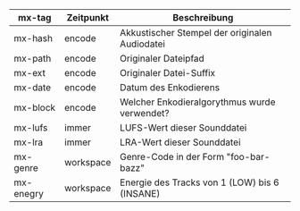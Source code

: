| mx-tag    | Zeitpunkt | Beschreibung                                   |
|-----------|-----------|------------------------------------------------|
| mx-hash   | encode    | Akkustischer Stempel der originalen Audiodatei |
| mx-path   | encode    | Originaler Dateipfad                           |
| mx-ext    | encode    | Originaler Datei-Suffix                        |
| mx-date   | encode    | Datum des Enkodierens                          |
| mx-block  | encode    | Welcher Enkodieralgorythmus wurde verwendet?   |
| mx-lufs   | immer     | LUFS-Wert dieser Sounddatei                    |
| mx-lra    | immer     | LRA-Wert dieser Sounddatei                     |
| mx-genre  | workspace | Genre-Code in der Form "foo-bar-bazz"          |
| mx-enegry | workspace | Energie des Tracks von 1 (LOW) bis 6 (INSANE)  |